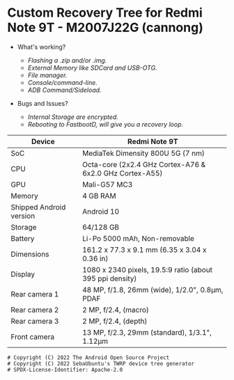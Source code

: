 # Custom Recovery Tree for Redmi Note 9T - M2007J22G (cannong)

- What's working?
  - _Flashing a .zip and/or .img._
  - _External Memory like SDCard and USB-OTG._
  - _File manager._
  - _Console/command-line._
  - _ADB Command/Sideload._

- Bugs and Issues?
  - _Internal Storage are encrypted._
   - _Rebooting to FastbootD, will give you a recovery loop._


| Device                  | Redmi Note 9T                                            |
| ----------------------- | ---------------------------------------------------------|
| SoC                     | MediaTek Dimensity 800U 5G (7 nm)                        |
| CPU                     | Octa-core (2x2.4 GHz Cortex-A76 & 6x2.0 GHz Cortex-A55)  |
| GPU                     | Mali-G57 MC3                                             |
| Memory                  | 4 GB RAM                                                 |
| Shipped Android version | Android 10                                               |
| Storage                 | 64/128 GB                                                |
| Battery                 | Li-Po 5000 mAh, Non-removable                            |
| Dimensions              | 161.2 x 77.3 x 9.1 mm (6.35 x 3.04 x 0.36 in)            |
| Display                 | 1080 x 2340 pixels, 19.5:9 ratio (about 395 ppi density) |
| Rear camera 1           | 48 MP, f/1.8, 26mm (wide), 1/2.0", 0.8µm, PDAF           |
| Rear camera 2           | 2 MP, f/2.4, (macro)                                     |
| Rear camera 3           | 2 MP, f/2.4, (depth)                                     |
| Front camera            | 13 MP, f/2.3, 29mm (standard), 1/3.1", 1.12µm            |

```
# Copyright (C) 2022 The Android Open Source Project
# Copyright (C) 2022 SebaUbuntu's TWRP device tree generator
# SPDX-License-Identifier: Apache-2.0
```
